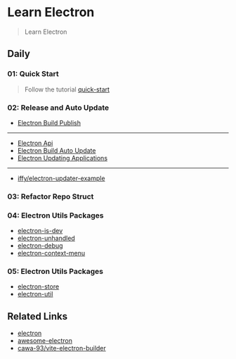 # Learn Electron

> Learn Electron

## Daily

### 01: Quick Start

> Follow the tutorial [quick-start](https://www.electronjs.org/docs/latest/tutorial/quick-start)

### 02: Release and Auto Update

- [Electron Build Publish](https://www.electron.build/configuration/publish)

---

- [Electron Api](https://www.electronjs.org/docs/latest/api/auto-updater)
- [Electron Build Auto Update](https://www.electron.build/auto-update.html)
- [Electron Updating Applications](https://www.electronjs.org/docs/latest/tutorial/updates)

---

- [iffy/electron-updater-example](https://github.com/iffy/electron-updater-example)

### 03: Refactor Repo Struct

### 04: Electron Utils Packages

- [electron-is-dev](https://npm.im/electron-is-dev)
- [electron-unhandled](https://npm.im/electron-unhandled)
- [electron-debug](https://npm.im/electron-debug)
- [electron-context-menu](https://npm.im/electron-context-menu)

### 05: Electron Utils Packages

- [electron-store](https://npm.im/electron-store)
- [electron-util](https://npm.im/electron-util)

## Related Links

- [electron](https://github.com/electron/electron)
- [awesome-electron](https://github.com/sindresorhus/awesome-electron)
- [cawa-93/vite-electron-builder](https://github.com/cawa-93/vite-electron-builder)
